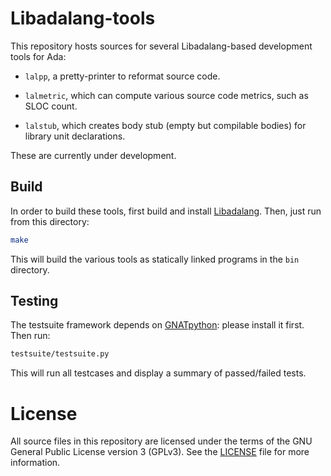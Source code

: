 Libadalang-tools
================

This repository hosts sources for several Libadalang-based development tools
for Ada:

* `lalpp`, a pretty-printer to reformat source code.

* `lalmetric`, which can compute various source code metrics, such as SLOC
  count.

* `lalstub`, which creates body stub (empty but compilable bodies) for library
  unit declarations.

These are currently under development.


Build
-----

In order to build these tools, first build and install
[Libadalang](https://github.com/AdaCore/libadalang/). Then, just run from this
directory:

```sh
make
```

This will build the various tools as statically linked programs in the `bin`
directory.


Testing
-------

The testsuite framework depends on
[GNATpython](https://github.com/Nikokrock/gnatpython): please install it first.
Then run:

```sh
testsuite/testsuite.py
```

This will run all testcases and display a summary of passed/failed tests.


License
=======

All source files in this repository are licensed under the terms of the GNU
General Public License version 3 (GPLv3). See the [LICENSE](LICENSE) file for
more information.
